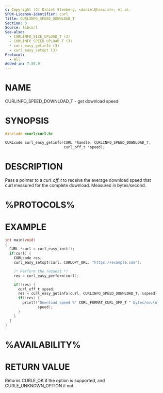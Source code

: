 ```yaml
---
c: Copyright (C) Daniel Stenberg, <daniel@haxx.se>, et al.
SPDX-License-Identifier: curl
Title: CURLINFO_SPEED_DOWNLOAD_T
Section: 3
Source: libcurl
See-also:
  - CURLINFO_SIZE_UPLOAD_T (3)
  - CURLINFO_SPEED_UPLOAD_T (3)
  - curl_easy_getinfo (3)
  - curl_easy_setopt (3)
Protocol:
  - All
Added-in: 7.55.0
---
```


# NAME

CURLINFO_SPEED_DOWNLOAD_T - get download speed

# SYNOPSIS

~~~c
#include <curl/curl.h>

CURLcode curl_easy_getinfo(CURL *handle, CURLINFO_SPEED_DOWNLOAD_T,
                           curl_off_t *speed);
~~~

# DESCRIPTION

Pass a pointer to a *curl_off_t* to receive the average download speed
that curl measured for the complete download. Measured in bytes/second.

# %PROTOCOLS%

# EXAMPLE

~~~c
int main(void)
{
  CURL *curl = curl_easy_init();
  if(curl) {
    CURLcode res;
    curl_easy_setopt(curl, CURLOPT_URL, "https://example.com");

    /* Perform the request */
    res = curl_easy_perform(curl);

    if(!res) {
      curl_off_t speed;
      res = curl_easy_getinfo(curl, CURLINFO_SPEED_DOWNLOAD_T, &speed);
      if(!res) {
        printf("Download speed %" CURL_FORMAT_CURL_OFF_T " bytes/sec\n",
               speed);
      }
    }
  }
}
~~~

# %AVAILABILITY%

# RETURN VALUE

Returns CURLE_OK if the option is supported, and CURLE_UNKNOWN_OPTION if not.
